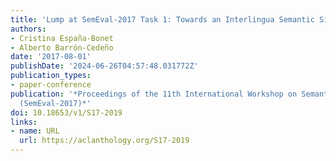 ```yaml
---
title: 'Lump at SemEval-2017 Task 1: Towards an Interlingua Semantic Similarity'
authors:
- Cristina España-Bonet
- Alberto Barrón-Cedeño
date: '2017-08-01'
publishDate: '2024-06-26T04:57:48.031772Z'
publication_types:
- paper-conference
publication: '*Proceedings of the 11th International Workshop on Semantic Evaluation
  (SemEval-2017)*'
doi: 10.18653/v1/S17-2019
links:
- name: URL
  url: https://aclanthology.org/S17-2019
---
```

